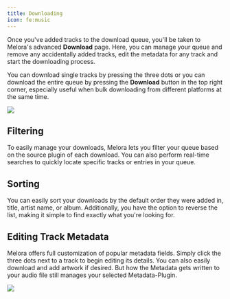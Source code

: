 ```yaml
---
title: Downloading
icon: fe:music
---
```


Once you've added tracks to the download queue, you'll be taken to Melora's advanced **Download** page. Here, you can manage your queue and remove any accidentally added tracks, edit the metadata for any track and start the downloading process.

You can download single tracks by pressing the three dots or you can download the entire queue by pressing the **Download** button in the top right corner, especially useful when bulk downloading from different platforms at the same time.

![](/downloading/ui.gif)


## Filtering
To easily  manage your downloads, Melora lets you filter your queue based on the source plugin of each download. You can also perform real-time searches to quickly locate specific tracks or entries in your queue.


## Sorting
You can easily sort your downloads by the default order they were added in, title, artist name, or album. Additionally, you have the option to reverse the list, making it simple to find exactly what you're looking for.


## Editing Track Metadata
Melora offers full customization of popular metadata fields. Simply click the three dots next to a track to begin editing its details. You can also easily download and add artwork if desired. But how the Metadata gets written to your audio file still manages your selected Metadata-Plugin.

![](/downloading/edit.webp)
